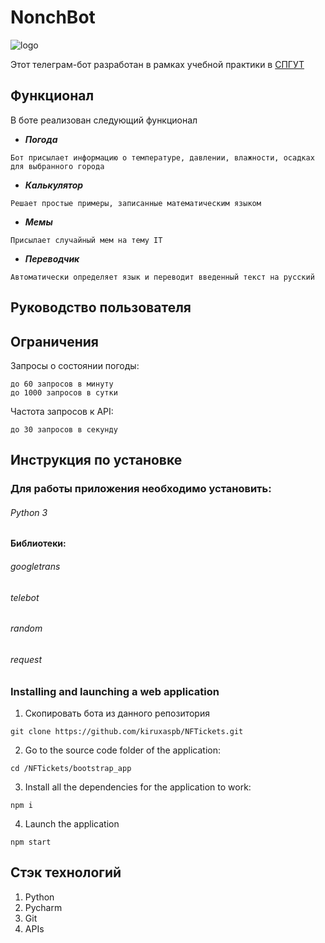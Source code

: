 # NonchBot
![logo](https://i.imgur.com/CXYGLSB.jpeg)

Этот телеграм-бот разработан в рамках учебной практики в [СПГУТ](www.sut.ru)


## Функционал

В боте реализован следующий функционал
* ***Погода***

```
Бот присылает информацию о температуре, давлении, влажности, осадках для выбранного города
```
* ***Калькулятор***
```
Решает простые примеры, записанные математическим языком
```
* ***Мемы***
```
Присылает случайный мем на тему IT
```
* ***Переводчик***
```
Автоматически определяет язык и переводит введенный текст на русский
```

## Руководство пользователя


## Ограничения

Запросы о состоянии погоды:
```
до 60 запросов в минуту
до 1000 запросов в сутки
```

Частота запросов к API:
```
до 30 запросов в секунду
```
## Инструкция по установке

### Для работы приложения необходимо установить:
###### Python 3
#### Библиотеки:
###### googletrans
###### telebot
###### random
###### request

### Installing and launching a web application
1) Скопировать бота из данного репозитория
```
git clone https://github.com/kiruxaspb/NFTickets.git
```
2) Go to the source code folder of the application:
```
cd /NFTickets/bootstrap_app
```
3) Install all the dependencies for the application to work:
```
npm i
```
4) Launch the application
```
npm start
```
## Стэк технологий

1. Python
2. Pycharm
3. Git
4. APIs
